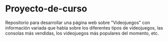 # Proyecto-de-curso
Repositorio para desarrollar una página web sobre "Videojuegos" con información variada que habla sobre los diferentes tipos de videojuegos, las consolas más vendidas, los videojuegos más populares del momento, etc.
